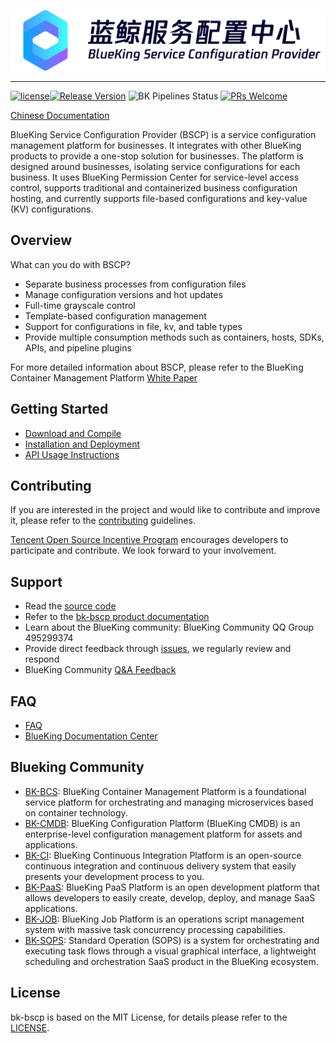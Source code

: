![BlueKing Service Configuration Provider.png](./docs/logo/bscp_zh.png)

---

[![license](https://img.shields.io/badge/license-mit-brightgreen.svg?style=flat)](https://github.com/TencentBlueKing/bk-bscp/blob/master/LICENSE)[![Release Version](https://img.shields.io/badge/release-1.18.12-brightgreen.svg)](https://github.com/TencentBlueKing/bk-bscp/releases) ![BK Pipelines Status](https://api.bkdevops.qq.com/process/api/external/pipelines/projects/bscp/p-9ba3c5bdcc874723b0c71cc5a9e3a0cd/badge?X-DEVOPS-PROJECT-ID=bscp) [![PRs Welcome](https://img.shields.io/badge/PRs-welcome-brightgreen.svg)](https://github.com/TencentBlueKing/bk-bscp/pulls)

[Chinese Documentation](./README.md)

BlueKing Service Configuration Provider (BSCP) is a service configuration management platform for businesses. It integrates with other BlueKing products to provide a one-stop solution for businesses.
The platform is designed around businesses, isolating service configurations for each business. It uses BlueKing Permission Center for service-level access control, supports traditional and containerized business configuration hosting, and currently supports file-based configurations and key-value (KV) configurations.

## Overview

What can you do with BSCP?

- Separate business processes from configuration files
- Manage configuration versions and hot updates
- Full-time grayscale control
- Template-based configuration management
- Support for configurations in file, kv, and table types
- Provide multiple consumption methods such as containers, hosts, SDKs, APIs, and pipeline plugins

For more detailed information about BSCP, please refer to the BlueKing Container Management Platform [White Paper](https://bk.tencent.com/docs/markdown/BSCP/UserGuide/Introduction/product_introduction.md)

## Getting Started

* [Download and Compile](docs/install/source_compile.md)
* [Installation and Deployment](docs/install/deploy-guide.md)
* [API Usage Instructions](./docs/apidoc/api.md)

## Contributing

If you are interested in the project and would like to contribute and improve it, please refer to the [contributing](./CONTRIBUTING.md) guidelines.

[Tencent Open Source Incentive Program](https://opensource.tencent.com/contribution) encourages developers to participate and contribute. We look forward to your involvement.

## Support

* Read the [source code](https://github.com/TencentBlueKing/bk-bscp)
* Refer to the [bk-bscp product documentation](https://bk.tencent.com/docs/markdown/BSCP/UserGuide/Introduction/product_introduction.md)
* Learn about the BlueKing community: BlueKing Community QQ Group 495299374
* Provide direct feedback through [issues](https://github.com/TencentBlueKing/bk-bscp/issues), we regularly review and respond
* BlueKing Community [Q&A Feedback](https://bk.tencent.com/s-mart/community)

## FAQ

* [FAQ](https://bk.tencent.com/docs/markdown/ZH/BSCP/UserGuide/FAQ/faq.md)
* [BlueKing Documentation Center](https://bk.tencent.com/docs/)

## Blueking Community

* [BK-BCS](https://github.com/TencentBlueKing/bk-bcs): BlueKing Container Management Platform is a foundational service platform for orchestrating and managing microservices based on container technology.
* [BK-CMDB](https://github.com/TencentBlueKing/bk-cmdb): BlueKing Configuration Platform (BlueKing CMDB) is an enterprise-level configuration management platform for assets and applications.
* [BK-CI](https://github.com/TencentBlueKing/bk-ci): BlueKing Continuous Integration Platform is an open-source continuous integration and continuous delivery system that easily presents your development process to you.
* [BK-PaaS](https://github.com/TencentBlueKing/bk-PaaS): BlueKing PaaS Platform is an open development platform that allows developers to easily create, develop, deploy, and manage SaaS applications.
* [BK-JOB](https://github.com/TencentBlueKing/bk-job): BlueKing Job Platform is an operations script management system with massive task concurrency processing capabilities.
* [BK-SOPS](https://github.com/TencentBlueKing/bk-sops): Standard Operation (SOPS) is a system for orchestrating and executing task flows through a visual graphical interface, a lightweight scheduling and orchestration SaaS product in the BlueKing ecosystem.

## License

bk-bscp is based on the MIT License, for details please refer to the [LICENSE](./LICENSE.txt).
